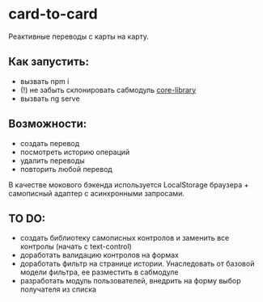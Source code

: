 # card-to-card
 Реактивные переводы с карты на карту.
## Как запустить:
- вызвать npm i
- (!) не забыть склонировать сабмодуль <a href="https://github.com/arseniyasokolov/core-library">core-library</a>
- вызвать ng serve
## Возможности:
- создать перевод
- посмотреть историю операций
- удалить переводы
- повторить любой перевод

В качестве мокового бэкенда используется LocalStorage браузера + самописный адаптер с асинхронными запросами.

## TO DO:
- создать библиотеку самописных контролов и заменить все контролы (начать с text-control)
- доработать валидацию контролов на формах
- доработать фильтр на странице истории. Унаследовать от базовой модели фильтра, ее разместить в сабмодуле
- разработать модуль пользователей, внедрить на форму выбор получателя из списка
